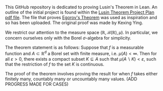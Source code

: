 This GitHub repository is dedicated to proving Lusin's Theorem in Lean. An outline of the initial project is found within the [Lusin Theorem Project Plan pdf file](Lusins%20Theorem%20project%20outline.pdf). The file that proves [Egorov's Theorem](egorov.lean) was used as inspiration and so has been uploaded. The original proof was made by Kexing Ying. 

We restrict our attention to the measure space $(\mathbb{R}, \mathcal{B}(\mathbb{R}), \mu)$. In particular, we concern ourselves only with the Borel $\sigma$-algebra for simplicity. 

The theorem statement is as follows: Suppose that $f$ is a measurable function and $A \subset \mathbb{R}^d$ a Borel set with finite measure, i.e. $\mu(A) < \infty$. Then for all $\varepsilon > 0$, there exists a compact subset $K \subseteq A$ such that $\mu(A \backslash K) < \varepsilon$, such that the restriction of $f$ to the set $K$ is continuous.

The proof of the theorem involves proving the result for when $f$ takes either finitely many, countably many or uncountably many values. (ADD PROGRESS MADE FOR CASES)

